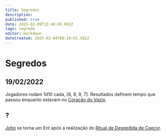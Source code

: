 ```yaml
---
title: Segredos
description: 
published: true
date: 2025-02-09T13:48:45.692Z
tags: segredo
editor: markdown
dateCreated: 2025-02-04T00:10:01.562Z
---
```


# Segredos
## 19/02/2022

Jogadores rodam 1d10 cada, [8, 9, 9, 7]. Resultados definem tempo que passou enquanto estavam no [Coração do Vazio](/lugares/abismo/coracao-do-vazio).

## ?

[John](/individuos/personagens-de-jogadores/john) se torna um Ent após a realização do [Ritual de Despedida de Coecyr](/divindades/panteao-das-treze-estrelas/coecyr#ritual-de-despedida-de-coecyr).